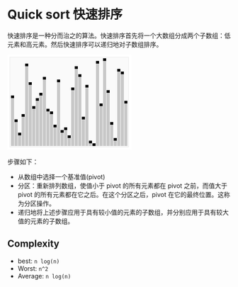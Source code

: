 # Quick sort 快速排序

快速排序是一种分而治之的算法。快速排序首先将一个大数组分成两个子数组：低元素和高元素。然后快速排序可以递归地对子数组排序。

![quick-sort](./quick-sort.gif)

步骤如下：

- 从数组中选择一个基准值(pivot)
- 分区：重新排列数组，使值小于 pivot 的所有元素都在 pivot 之前，而值大于 pivot 的所有元素都在它之后。在这个分区之后，pivot 在它的最终位置。这称为分区操作。
- 递归地将上述步骤应用于具有较小值的元素的子数组，并分别应用于具有较大值的元素的子数组。

## Complexity

- best: `n log(n)`
- Worst: `n^2`
- Average: `n log(n)`
